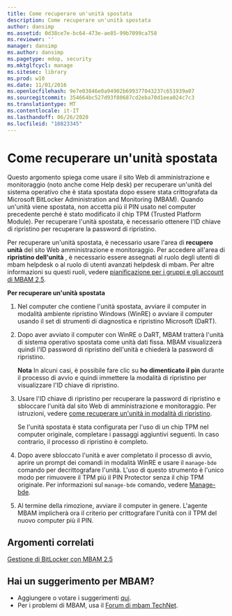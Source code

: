 ```yaml
---
title: Come recuperare un'unità spostata
description: Come recuperare un'unità spostata
author: dansimp
ms.assetid: 0d38ce7e-bc64-473e-ae85-99b7099ca758
ms.reviewer: ''
manager: dansimp
ms.author: dansimp
ms.pagetype: mdop, security
ms.mktglfcycl: manage
ms.sitesec: library
ms.prod: w10
ms.date: 11/01/2016
ms.openlocfilehash: 9e7e03846e0a94902b699377043237c651939a07
ms.sourcegitcommit: 354664bc527d93f80687cd2eba70d1eea024c7c3
ms.translationtype: MT
ms.contentlocale: it-IT
ms.lasthandoff: 06/26/2020
ms.locfileid: "10823345"
---
```

# Come recuperare un'unità spostata
Questo argomento spiega come usare il sito Web di amministrazione e monitoraggio (noto anche come Help desk) per recuperare un'unità del sistema operativo che è stata spostata dopo essere stata crittografata da Microsoft BitLocker Administration and Monitoring (MBAM). Quando un'unità viene spostata, non accetta più il PIN usato nel computer precedente perché è stato modificato il chip TPM (Trusted Platform Module). Per recuperare l'unità spostata, è necessario ottenere l'ID chiave di ripristino per recuperare la password di ripristino.

Per recuperare un'unità spostata, è necessario usare l'area di **recupero unità** del sito Web amministrazione e monitoraggio. Per accedere all'area di **ripristino dell'unità** , è necessario essere assegnati al ruolo degli utenti di mbam helpdesk o al ruolo di utenti avanzati helpdesk di mbam. Per altre informazioni su questi ruoli, vedere [pianificazione per i gruppi e gli account di MBAM 2,5](planning-for-mbam-25-groups-and-accounts.md#bkmk-helpdesk-roles).

**Per recuperare un'unità spostata**
1.  Nel computer che contiene l'unità spostata, avviare il computer in modalità ambiente ripristino Windows (WinRE) o avviare il computer usando il set di strumenti di diagnostica e ripristino Microsoft (DaRT).

2.  Dopo aver avviato il computer con WinRE o DaRT, MBAM tratterà l'unità di sistema operativo spostata come unità dati fissa. MBAM visualizzerà quindi l'ID password di ripristino dell'unità e chiederà la password di ripristino.

    **Nota**  In alcuni casi, è possibile fare clic su **ho dimenticato il pin** durante il processo di avvio e quindi immettere la modalità di ripristino per visualizzare l'ID chiave di ripristino.

     

3.  Usare l'ID chiave di ripristino per recuperare la password di ripristino e sbloccare l'unità dal sito Web di amministrazione e monitoraggio. Per istruzioni, vedere [come recuperare un'unità in modalità di ripristino](how-to-recover-a-drive-in-recovery-mode-mbam-25.md).

    Se l'unità spostata è stata configurata per l'uso di un chip TPM nel computer originale, completare i passaggi aggiuntivi seguenti. In caso contrario, il processo di ripristino è completo.

4.  Dopo avere sbloccato l'unità e aver completato il processo di avvio, aprire un prompt dei comandi in modalità WinRE e usare il `manage-bde` comando per decrittografare l'unità. L'uso di questo strumento è l'unico modo per rimuovere il TPM più il PIN Protector senza il chip TPM originale. Per informazioni sul `manage-bde` comando, vedere [Manage-bde](https://go.microsoft.com/fwlink/?LinkId=393567).

5.  Al termine della rimozione, avviare il computer in genere. L'agente MBAM implicherà ora il criterio per crittografare l'unità con il TPM del nuovo computer più il PIN.



## Argomenti correlati


[Gestione di BitLocker con MBAM 2.5](performing-bitlocker-management-with-mbam-25.md)

 

## Hai un suggerimento per MBAM?
- Aggiungere o votare i suggerimenti [qui](http://mbam.uservoice.com/forums/268571-microsoft-bitlocker-administration-and-monitoring). 
- Per i problemi di MBAM, usa il [Forum di mbam TechNet](https://social.technet.microsoft.com/Forums/home?forum=mdopmbam). 





